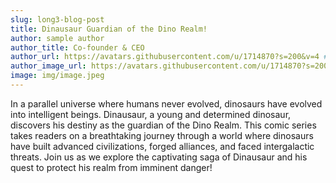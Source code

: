 ```yaml
---
slug: long3-blog-post
title: Dinausaur Guardian of the Dino Realm!
author: sample author
author_title: Co-founder & CEO
author_url: https://avatars.githubusercontent.com/u/1714870?s=200&v=4 #author social media url
author_image_url: https://avatars.githubusercontent.com/u/1714870?s=200&v=4 #add author image url or simply add image from img folder
image: img/image.jpeg
---
```


In a parallel universe where humans never evolved, dinosaurs have evolved into intelligent beings. Dinausaur, a young and determined dinosaur, discovers his destiny as the guardian of the Dino Realm. This comic series takes readers on a breathtaking journey through a world where dinosaurs have built advanced civilizations, forged alliances, and faced intergalactic threats. Join us as we explore the captivating saga of Dinausaur and his quest to protect his realm from imminent danger!
